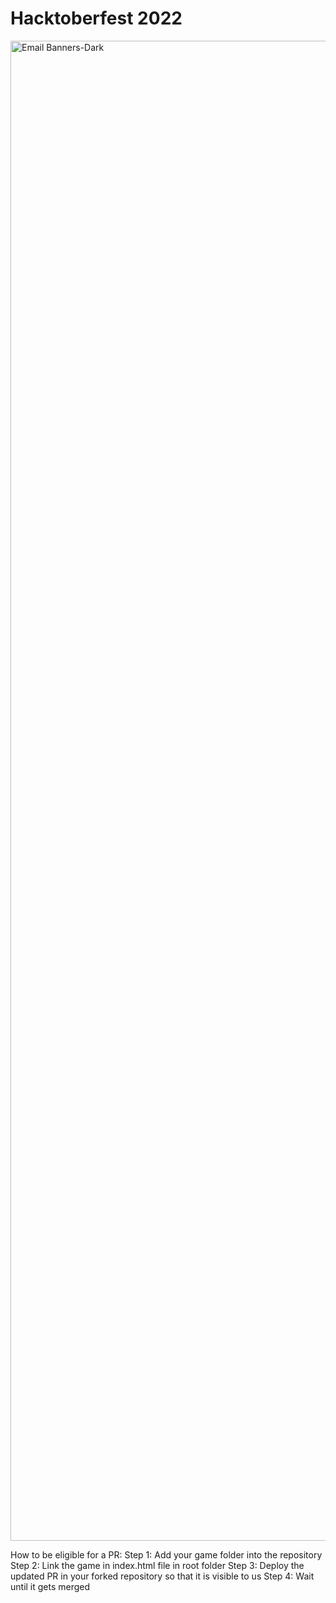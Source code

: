 # Hacktoberfest 2022 

<img width="2400" alt="Email Banners-Dark" src="https://user-images.githubusercontent.com/80981317/192709928-0231082d-5654-4f52-8fef-ed51d7ef9b83.png">

How to be eligible for a PR:
Step 1: Add your game folder into the repository
Step 2: Link the game in index.html file in root folder
Step 3: Deploy the updated PR in your forked repository so that it is visible to us
Step 4: Wait until it gets merged
